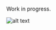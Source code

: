 Work in progress.

![alt text](https://raw.githubusercontent.com/AugustoResende/RaiLightWallet/master/img/current_preview.png)
